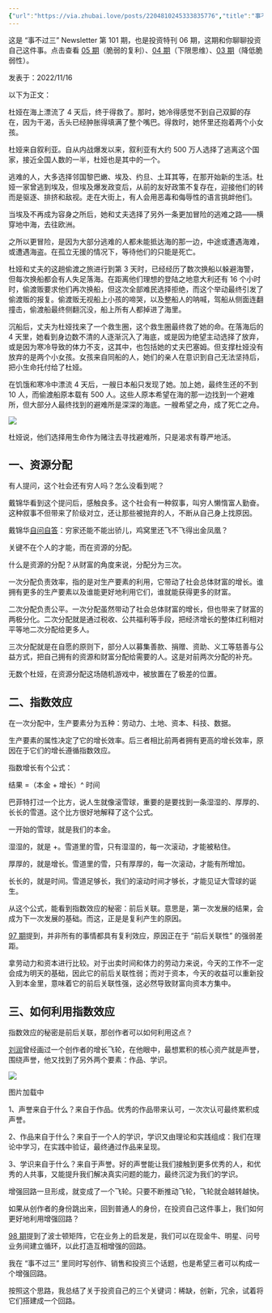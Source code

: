 ```yaml
---
{"url":"https://via.zhubai.love/posts/2204810245333835776","title":"事不过三 No-101 投资自己的三件事 (投资特刊 06)","date":"2022-11-19 19:45:45","tag":null,"banner":"https://imgs.zhubai.love/1225cec194bc4873a078e95f7f2be4cc.png","banner_icon":"🔖","dg-publish":true,"permalink":"/simp-read/11-no-101-06/","dgPassFrontmatter":true}
---
```


这是 “事不过三” Newsletter 第 101 期，也是投资特刊 06 期，这期和你聊聊投资自己这件事。点击查看 [05 期](https://via.zhubai.love/posts/2194585664341671936)（脆弱的复利）、[04 期](https://via.zhubai.love/posts/2181855815521980416)（下限思维）、[03 期](https://via.zhubai.love/posts/2169163245301534720)（降低脆弱性）。

发表于：2022/11/16

以下为正文：

杜娅在海上漂流了 4 天后，终于得救了。那时，她冷得感觉不到自己双脚的存在，因为干渴，舌头已经肿胀得填满了整个嘴巴。得救时，她怀里还抱着两个小女孩。

杜娅来自叙利亚。自从内战爆发以来，叙利亚有大约 500 万人选择了逃离这个国家，接近全国人数的一半，杜娅也是其中的一个。

逃难的人，大多选择邻国黎巴嫩、埃及、约旦、土耳其等，在那开始新的生活。杜娅一家曾逃到埃及，但埃及爆发政变后，从前的友好政策不复存在，迎接他们的转而是驱逐、排挤和敌视。走在大街上，有人会用恶毒和侮辱性的语言挑衅他们。

当埃及不再成为容身之所后，她和丈夫选择了另外一条更加冒险的逃难之路——横穿地中海，去往欧洲。

之所以更冒险，是因为大部分逃难的人都未能抵达海的那一边，中途或遭遇海难，或遭遇海盗。在孤立无援的情况下，等待他们的只能是死亡。

杜娅和丈夫的这趟偷渡之旅进行到第 3 天时，已经经历了数次换船以躲避海警，但每次换船都会有人失足落海。在距离他们理想的登陆之地意大利还有 16 个小时时，偷渡贩要求他们再次换船，但这次全部难民选择拒绝，而这个举动最终引发了偷渡贩的报复。偷渡贩无视船上小孩的啼哭，以及整船人的呐喊，驾船从侧面连翻撞击，偷渡船最终侧翻沉没，船上所有人都掉进了海里。

沉船后，丈夫为杜娅找来了一个救生圈，这个救生圈最终救了她的命。在落海后的 4 天里，她看到身边数不清的人逐渐沉入了海底，或是因为绝望主动选择了放弃，或是因为寒冷导致的体力不支，这其中，也包括她的丈夫巴塞姆。但支撑杜娅没有放弃的是两个小女孩。女孩来自同船的人，她们的亲人在意识到自己无法坚持后，把小生命托付给了杜娅。

在饥饿和寒冷中漂流 4 天后，一艘日本船只发现了她。加上她，最终生还的不到 10 人，而偷渡船原本载有 500 人。这些人原本希望在海的那一边找到一个避难所，但大部分人最终找到的避难所是深深的海底。一艘希望之舟，成了死亡之舟。

![](https://imgs.zhubai.love/736cc716c6334e7c994ccbadba3614f2.jpg)

杜娅说，他们选择用生命作为赌注去寻找避难所，只是渴求有尊严地活。

## 一、资源分配

有人提问，这个社会还有穷人吗？怎么没看到呢？

戴锦华看到这个提问后，感触良多。这个社会有一种叙事，叫穷人懒惰富人勤奋。这种叙事不但带来了阶级对立，还让那些被抛弃的人，不断从自己身上找原因。

戴锦华[自问自答](https://www.bilibili.com/video/BV1M441187tW)：穷家还能不能出骄儿，鸡窝里还飞不飞得出金凤凰？

关键不在个人的才能，而在资源的分配。

什么是资源的分配？从财富的角度来说，分配分为三次。

一次分配负责效率，指的是对生产要素的利用，它带动了社会总体财富的增长。谁拥有更多的生产要素以及谁能更好地利用它们，谁就能获得更多的财富。

二次分配负责公平。一次分配虽然带动了社会总体财富的增长，但也带来了财富的两极分化。二次分配就是通过税收、公共福利等手段，把经济增长的整体红利相对平等地二次分配给更多人。

三次分配就是在自愿的原则下，部分人以募集善款、捐赠、资助、义工等慈善与公益方式，把自己拥有的资源和财富分配给需要的人。这是对前两次分配的补充。

无数个杜娅，在资源分配这场随机游戏中，被放置在了极差的位置。

## 二、指数效应

在一次分配中，生产要素分为五种：劳动力、土地、资本、科技、数据。

生产要素的属性决定了它的增长效率。后三者相比前两者拥有更高的增长效率，原因在于它们的增长遵循指数效应。

指数增长有个公式：

结果 =（本金 + 增长）^ 时间

巴菲特打过一个比方，说人生就像滚雪球，重要的是要找到一条湿湿的、厚厚的、长长的雪道。这个比方很好地解释了这个公式。

一开始的雪球，就是我们的本金。

湿湿的，就是 +。雪道里的雪，只有湿湿的，每一次滚动，才能被粘住。

厚厚的，就是增长。雪道里的雪，只有厚厚的，每一次滚动，才能有所增加。

长长的，就是时间。雪道足够长，我们的滚动时间才够长，才能见证大雪球的诞生。

从这个公式，能看到指数效应的秘密：前后关联。意思是，第一次发展的结果，会成为下一次发展的基础。而这，正是是复利产生的原因。

[97 期](https://via.zhubai.love/posts/2194585664341671936)提到，并非所有的事情都具有复利效应，原因正在于 “前后关联性” 的强弱差距。

拿劳动力和资本进行比较。对于出卖时间和体力的劳动力来说，今天的工作不一定会成为明天的基础，因此它的前后关联性弱；而对于资本，今天的收益可以重新投入到本金里，意味着它的前后关联性强，这必然导致财富向资本方集中。

## 三、如何利用指数效应

指数效应的秘密是前后关联，那创作者可以如何利用这点？

[刘润](https://mp.weixin.qq.com/s/MWWiNNNQMIVHP7m3VRhjLg)曾经画过一个创作者的增长飞轮，在他眼中，最想累积的核心资产就是声誉，围绕声誉，他又找到了另外两个要素：作品、学识。

![](https://imgs.zhubai.love/7e79460df92042bcb631a6616a00b879.jpg)

图片加载中

1、声誉来自于什么？来自于作品。优秀的作品带来认可，一次次认可最终累积成声誉。

2、作品来自于什么？来自于一个人的学识，学识又由理论和实践组成：我们在理论中学习，在实践中验证，最终通过作品来呈现。

3、学识来自于什么？来自于声誉。好的声誉能让我们接触到更多优秀的人，和优秀的人共事，又能提升我们解决真实问题的能力，最终沉淀为我们的学识。

增强回路一旦形成，就变成了一个飞轮。只要不断推动飞轮，飞轮就会越转越快。

如果从创作者的身份跳出来，回到普通人的身份，在投资自己这件事上，我们如何更好地利用增强回路？

[98 期](https://via.zhubai.love/posts/2197107252123865088)提到了波士顿矩阵，它在业务上的启发是，我们可以在现金牛、明星、问号业务间建立循环，以此打造互相增强的回路。

我在 “事不过三” 里同时写创作、销售和投资三个话题，也是希望三者可以构成一个增强回路。

按照这个思路，我总结了关于投资自己的三个关键词：稀缺，创新，冗余，试着将它们搭建成一个回路。